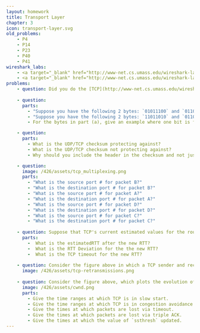 ```yaml
---
layout: homework
title: Transport Layer
chapter: 3
icon: transport-layer.svg
old_problems:
    - P4
    - P14
    - P23
    - P40
    - P41
wireshark_labs:
    - <a target="_blank" href="http://www-net.cs.umass.edu/wireshark-labs/Wireshark_TCP_v8.0.pdf">TCP</a>
    - <a target="_blank" href="http://www-net.cs.umass.edu/wireshark-labs/Wireshark_UDP_v8.0.pdf">UDP</a>
problems:
    - question: Did you do the [TCP](http://www-net.cs.umass.edu/wireshark-labs/Wireshark_TCP_v8.0.pdf) and [UDP](http://www-net.cs.umass.edu/wireshark-labs/Wireshark_UDP_v8.0.pdf) Wireshark labs?
    
    - question:
      parts: 
        - "Suppose you have the following 2 bytes: `01011100` and `01100101`. What is the 1s complement of the sum of these 2 bytes?"
        - "Suppose you have the following 2 bytes: `11011010` and `01100101`. What is the 1s complement of the sum of these 2 bytes?"
        - For the bytes in part (a), give an example where one bit is flipped in each of the 2 bytes and yet the 1s complement doesn't change.

    - question: 
      parts: 
        - What is the UDP/TCP checksum protecting against? 
        - What is the UDP/TCP checksum not protecting against?
        - Why should you include the header in the checksum and not just the payload?

    - question:
      image: /426/assets/tcp_multiplexing.png
      parts: 
        - "What is the source port # for packet B?"
        - "What is the destination port # for packet B?"
        - "What is the source port # for packet A?"
        - "What is the destination port # for packet A?"
        - "What is the source port # for packet D?"
        - "What is the destination port # for packet D?"
        - "What is the source port # for packet C?"
        - "What is the destination port # for packet C?"
  
    - question: Suppose that TCP's current estimated values for the round trip time (estimatedRTT) and deviation in the RTT (DevRTT) are 290 ms and 11 ms, respectively. Suppose that the next measured value of the RTT is 220 ms. For the following questions, use the values of α = 0.125, and β = 0.25.
      parts:
        -  What is the estimatedRTT after the new RTT?
        -  What is the RTT Deviation for the the new RTT?
        -  What is the TCP timeout for the new RTT?
    
    - question: Consider the figure above in which a TCP sender and receiver communicate over a connection in which the segments can be lost. The TCP sender wants to send a total of 10 segments to the receiver and sends an initial window of 5 segments at t = 1, 2, 3, 4, and 5, respectively. Suppose the initial value of the sequence number is 60 and every segment sent to the receiver each contains 818 bytes. The delay between the sender and receiver is 7 time units, and so the first segment arrives at the receiver at t = 8, and an ACK for this segment arrives at t = 15. As shown in the figure, 1 of the 5 segments is lost between the sender and the receiver, but one of the ACKs is lost. Assume there are no timeouts and any out of order segments received are thrown out. For each of the time periods (t = 1 to t = 19), list the corresponding sequence number or acknowledgement number. If for a time period, no data or acknowledgement was received or no data was sent, mark with an x.
      image: /426/assets/tcp-retransmissions.png
    
    - question: Consider the figure above, which plots the evolution of TCP's congestion window at the beginning of each time unit (where the unit of time is equal to the RTT). In the abstract model for this problem, TCP sends a "flight" of packets of size cwnd at the beginning of each time unit. The result of sending that flight of packets is that either (i) all packets are ACKed at the end of the time unit, (ii) there is a timeout for the first packet, or (iii) there is a triple duplicate ACK for the first packet. In this problem, you are asked to reconstruct the sequence of events (ACKs, losses) that resulted in the evolution of TCP's cwnd shown above. Consider the evolution of TCP's congestion window in the example above and answer the following questions. The initial value of cwnd is 1 and the initial value of ssthresh (shown as a red +) is 8.
      image: /426/assets/cwnd.png
      parts:
        - Give the time ranges at which TCP is in slow start.
        - Give the time ranges at which TCP is in congestion avoidance.
        - Give the times at which packets are lost via timeout.
        - Give the times at which packets are lost via triple ACK.
        - Give the times at which the value of `ssthresh` updated.
---
```

